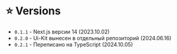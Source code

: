 # ⭐️ Versions

- `0.1.1` - Next.js версии 14 (2023.10.02)
- `0.2.0` - Ui-Kit вынесен в отдельный репозиторий (2024.06.16)
- `0.2.1` - Переписано на TypeScript (2024.10.05)
